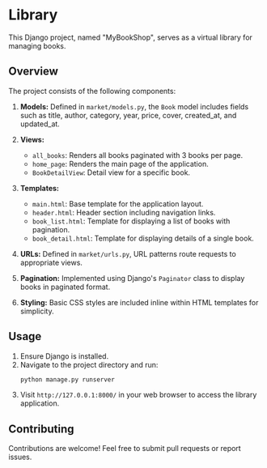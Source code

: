 
# Library

This Django project, named "MyBookShop", serves as a virtual library for managing books.

## Overview

The project consists of the following components:

1. **Models:** Defined in `market/models.py`, the `Book` model includes fields such as title, author, category, year, price, cover, created_at, and updated_at.

2. **Views:**
    - `all_books`: Renders all books paginated with 3 books per page.
    - `home_page`: Renders the main page of the application.
    - `BookDetailView`: Detail view for a specific book.

3. **Templates:**
    - `main.html`: Base template for the application layout.
    - `header.html`: Header section including navigation links.
    - `book_list.html`: Template for displaying a list of books with pagination.
    - `book_detail.html`: Template for displaying details of a single book.

4. **URLs:** Defined in `market/urls.py`, URL patterns route requests to appropriate views.

5. **Pagination:** Implemented using Django's `Paginator` class to display books in paginated format.

6. **Styling:** Basic CSS styles are included inline within HTML templates for simplicity.

## Usage

1. Ensure Django is installed.
2. Navigate to the project directory and run:
    ```bash
    python manage.py runserver
    ```
3. Visit `http://127.0.0.1:8000/` in your web browser to access the library application.

## Contributing

Contributions are welcome! Feel free to submit pull requests or report issues.




